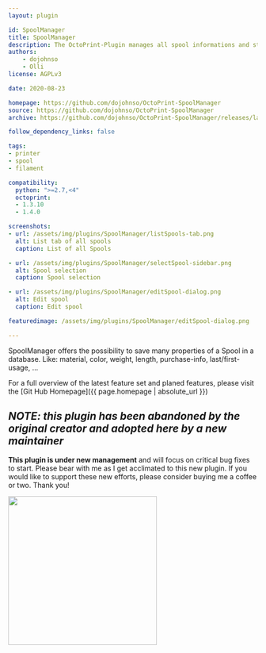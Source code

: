 ```yaml
---
layout: plugin

id: SpoolManager
title: SpoolManager
description: The OctoPrint-Plugin manages all spool informations and stores it in a database.
authors:
    - dojohnso
    - Olli
license: AGPLv3

date: 2020-08-23

homepage: https://github.com/dojohnso/OctoPrint-SpoolManager
source: https://github.com/dojohnso/OctoPrint-SpoolManager
archive: https://github.com/dojohnso/OctoPrint-SpoolManager/releases/latest/download/main.zip

follow_dependency_links: false

tags:
- printer
- spool
- filament

compatibility:
  python: ">=2.7,<4"
  octoprint:
  - 1.3.10
  - 1.4.0

screenshots:
- url: /assets/img/plugins/SpoolManager/listSpools-tab.png
  alt: List tab of all spools
  caption: List of all Spools

- url: /assets/img/plugins/SpoolManager/selectSpool-sidebar.png
  alt: Spool selection
  caption: Spool selection

- url: /assets/img/plugins/SpoolManager/editSpool-dialog.png
  alt: Edit spool
  caption: Edit spool

featuredimage: /assets/img/plugins/SpoolManager/editSpool-dialog.png

---
```


SpoolManager offers the possibility to save many properties of a Spool in a database. Like: material, color, weight, length, purchase-info, last/first-usage, ...

For a full overview of the latest feature set and planed features, please visit the [Git Hub Homepage]({{ page.homepage | absolute_url }})


## *NOTE: this plugin has been abandoned by the original creator and adopted here by a new maintainer*

**This plugin is under new management** and will focus on critical bug fixes to start. Please bear with me as I get acclimated to this new plugin. If you would like to support these new efforts, please consider buying me a coffee or two. Thank you!

<a href="https://www.buymeacoffee.com/djohnson.tech" target="_blank"><img src="https://djohnson.tech/images/white-button.png" width=300 /></a>
